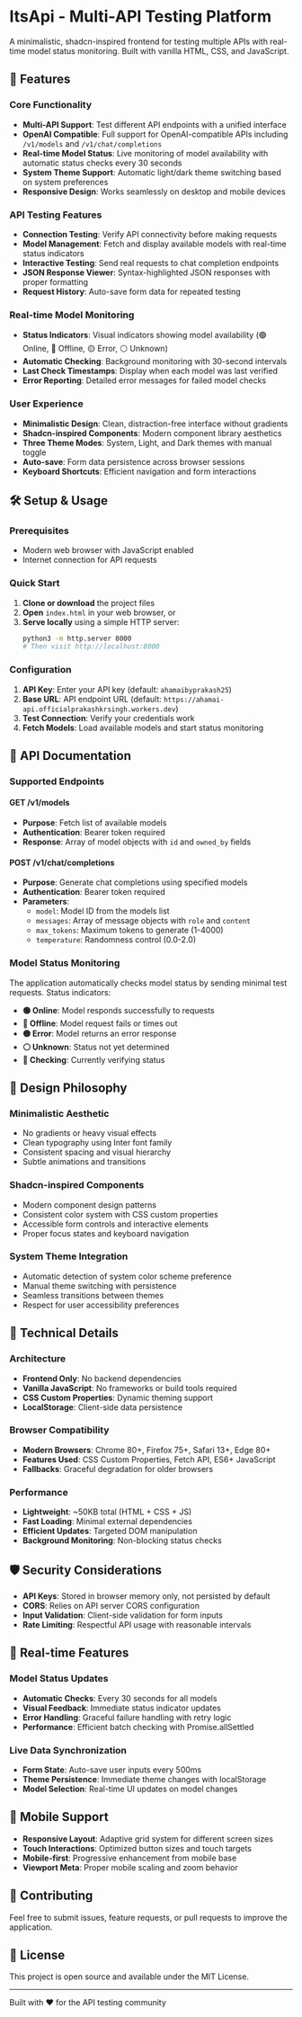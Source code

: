 # ItsApi - Multi-API Testing Platform

A minimalistic, shadcn-inspired frontend for testing multiple APIs with real-time model status monitoring. Built with vanilla HTML, CSS, and JavaScript.

## 🚀 Features

### Core Functionality
- **Multi-API Support**: Test different API endpoints with a unified interface
- **OpenAI Compatible**: Full support for OpenAI-compatible APIs including `/v1/models` and `/v1/chat/completions`
- **Real-time Model Status**: Live monitoring of model availability with automatic status checks every 30 seconds
- **System Theme Support**: Automatic light/dark theme switching based on system preferences
- **Responsive Design**: Works seamlessly on desktop and mobile devices

### API Testing Features
- **Connection Testing**: Verify API connectivity before making requests
- **Model Management**: Fetch and display available models with real-time status indicators
- **Interactive Testing**: Send real requests to chat completion endpoints
- **JSON Response Viewer**: Syntax-highlighted JSON responses with proper formatting
- **Request History**: Auto-save form data for repeated testing

### Real-time Model Monitoring
- **Status Indicators**: Visual indicators showing model availability (🟢 Online, 🔴 Offline, 🟡 Error, ⚪ Unknown)
- **Automatic Checking**: Background monitoring with 30-second intervals
- **Last Check Timestamps**: Display when each model was last verified
- **Error Reporting**: Detailed error messages for failed model checks

### User Experience
- **Minimalistic Design**: Clean, distraction-free interface without gradients
- **Shadcn-inspired Components**: Modern component library aesthetics
- **Three Theme Modes**: System, Light, and Dark themes with manual toggle
- **Auto-save**: Form data persistence across browser sessions
- **Keyboard Shortcuts**: Efficient navigation and form interactions

## 🛠️ Setup & Usage

### Prerequisites
- Modern web browser with JavaScript enabled
- Internet connection for API requests

### Quick Start
1. **Clone or download** the project files
2. **Open** `index.html` in your web browser, or
3. **Serve locally** using a simple HTTP server:
   ```bash
   python3 -m http.server 8000
   # Then visit http://localhost:8000
   ```

### Configuration
1. **API Key**: Enter your API key (default: `ahamaibyprakash25`)
2. **Base URL**: API endpoint URL (default: `https://ahamai-api.officialprakashkrsingh.workers.dev`)
3. **Test Connection**: Verify your credentials work
4. **Fetch Models**: Load available models and start status monitoring

## 📖 API Documentation

### Supported Endpoints

#### GET /v1/models
- **Purpose**: Fetch list of available models
- **Authentication**: Bearer token required
- **Response**: Array of model objects with `id` and `owned_by` fields

#### POST /v1/chat/completions
- **Purpose**: Generate chat completions using specified models
- **Authentication**: Bearer token required
- **Parameters**:
  - `model`: Model ID from the models list
  - `messages`: Array of message objects with `role` and `content`
  - `max_tokens`: Maximum tokens to generate (1-4000)
  - `temperature`: Randomness control (0.0-2.0)

### Model Status Monitoring

The application automatically checks model status by sending minimal test requests. Status indicators:

- **🟢 Online**: Model responds successfully to requests
- **🔴 Offline**: Model request fails or times out
- **🟡 Error**: Model returns an error response
- **⚪ Unknown**: Status not yet determined
- **🔄 Checking**: Currently verifying status

## 🎨 Design Philosophy

### Minimalistic Aesthetic
- No gradients or heavy visual effects
- Clean typography using Inter font family
- Consistent spacing and visual hierarchy
- Subtle animations and transitions

### Shadcn-inspired Components
- Modern component design patterns
- Consistent color system with CSS custom properties
- Accessible form controls and interactive elements
- Proper focus states and keyboard navigation

### System Theme Integration
- Automatic detection of system color scheme preference
- Manual theme switching with persistence
- Seamless transitions between themes
- Respect for user accessibility preferences

## 🔧 Technical Details

### Architecture
- **Frontend Only**: No backend dependencies
- **Vanilla JavaScript**: No frameworks or build tools required
- **CSS Custom Properties**: Dynamic theming support
- **LocalStorage**: Client-side data persistence

### Browser Compatibility
- **Modern Browsers**: Chrome 80+, Firefox 75+, Safari 13+, Edge 80+
- **Features Used**: CSS Custom Properties, Fetch API, ES6+ JavaScript
- **Fallbacks**: Graceful degradation for older browsers

### Performance
- **Lightweight**: ~50KB total (HTML + CSS + JS)
- **Fast Loading**: Minimal external dependencies
- **Efficient Updates**: Targeted DOM manipulation
- **Background Monitoring**: Non-blocking status checks

## 🛡️ Security Considerations

- **API Keys**: Stored in browser memory only, not persisted by default
- **CORS**: Relies on API server CORS configuration
- **Input Validation**: Client-side validation for form inputs
- **Rate Limiting**: Respectful API usage with reasonable intervals

## 🔄 Real-time Features

### Model Status Updates
- **Automatic Checks**: Every 30 seconds for all models
- **Visual Feedback**: Immediate status indicator updates
- **Error Handling**: Graceful failure handling with retry logic
- **Performance**: Efficient batch checking with Promise.allSettled

### Live Data Synchronization
- **Form State**: Auto-save user inputs every 500ms
- **Theme Persistence**: Immediate theme changes with localStorage
- **Model Selection**: Real-time UI updates on model changes

## 📱 Mobile Support

- **Responsive Layout**: Adaptive grid system for different screen sizes
- **Touch Interactions**: Optimized button sizes and touch targets
- **Mobile-first**: Progressive enhancement from mobile base
- **Viewport Meta**: Proper mobile scaling and zoom behavior

## 🤝 Contributing

Feel free to submit issues, feature requests, or pull requests to improve the application.

## 📄 License

This project is open source and available under the MIT License.

---

Built with ❤️ for the API testing community